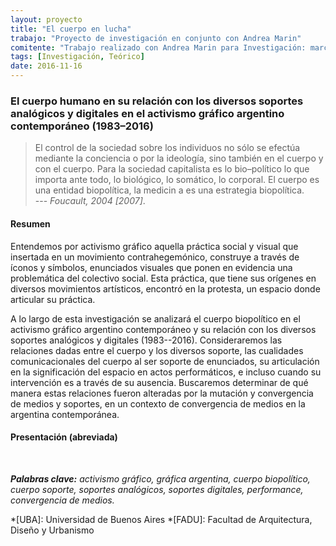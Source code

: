 ```yaml
---
layout: proyecto
title: "El cuerpo en lucha"
trabajo: "Proyecto de investigación en conjunto con Andrea Marin"
comitente: "Trabajo realizado con Andrea Marin para Investigación: marcos, conceptos y herramientas, [Cátedra Caivano](https://materiainvestigacion.wordpress.com), FADU--UBA."
tags: [Investigación, Teórico]
date: 2016-11-16
---
```


### El cuerpo humano en su relación con los diversos soportes analógicos y digitales en el activismo gráfico argentino contemporáneo (1983–2016)

> El control de la sociedad sobre los individuos no sólo se efectúa mediante la conciencia o por la ideología, sino también en el cuerpo y con el cuerpo. Para la sociedad capitalista es lo bio–político lo que importa ante todo, lo biológico, lo somático, lo corporal. El cuerpo es una entidad biopolítica, la medicin a es una estrategia biopolítica.  
> --- <cite>Foucault, 2004 [2007]</cite>.

#### Resumen

Entendemos por activismo gráfico aquella práctica social y visual que insertada en un movimiento contrahegemónico, construye a través de íconos y símbolos, enunciados visuales que ponen en evidencia una problemática del colectivo social. Esta práctica, que tiene sus orígenes en diversos movimientos artísticos, encontró en la protesta, un espacio donde articular su práctica.  

A lo largo de esta investigación se analizará el cuerpo biopolítico en el activismo gráfico argentino contemporáneo y su relación con los diversos soportes analógicos y digitales (1983--2016). Consideraremos las relaciones dadas entre el cuerpo y los diversos soporte, las cualidades comunicacionales del cuerpo al ser soporte de enunciados, su articulación en la significación del espacio en actos performáticos, e incluso cuando su intervención es a través de su ausencia. Buscaremos determinar de qué manera estas relaciones fueron alteradas por la mutación y convergencia de medios y soportes, en un contexto de convergencia de medios en la argentina contemporánea.

#### Presentación (abreviada)

<div class="fotorama">
	<img src="{{ site.baseurl }}/img/2016_inv-01.jpg" alt="" />
	<img src="{{ site.baseurl }}/img/2016_inv-02.jpg" alt="" />
	<img src="{{ site.baseurl }}/img/2016_inv-03.jpg" alt="" />
	<img src="{{ site.baseurl }}/img/2016_inv-04.jpg" alt="" />
	<img src="{{ site.baseurl }}/img/2016_inv-08.jpg" alt="" />
	<img src="{{ site.baseurl }}/img/2016_inv-10.jpg" alt="" />
	<img src="{{ site.baseurl }}/img/2016_inv-11.jpg" alt="" />
	<img src="{{ site.baseurl }}/img/2016_inv-12.jpg" alt="" />
	<img src="{{ site.baseurl }}/img/2016_inv-14.jpg" alt="" />
	<img src="{{ site.baseurl }}/img/2016_inv-15.jpg" alt="" />
</div>

***Palabras clave:** activismo gráfico, gráfica argentina, cuerpo biopolítico, cuerpo soporte, soportes analógicos, soportes digitales, performance, convergencia de medios.*

*[UBA]: Universidad de Buenos Aires
*[FADU]: Facultad de Arquitectura, Diseño y Urbanismo
